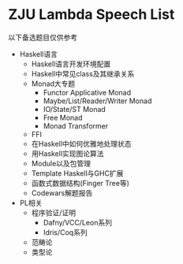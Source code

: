 # ZJU Lambda Speech List
以下备选题目仅供参考
* Haskell语言
    * Haskell语言开发环境配置
    * Haskell中常见class及其继承关系
    * Monad大专题
        * Functor Applicative Monad
        * Maybe/List/Reader/Writer Monad
        * IO/State/ST Monad
        * Free Monad
        * Monad Transformer
    * FFI
    * 在Haskell中如何优雅地处理状态
    * 用Haskell实现图论算法
    * Module以及包管理
    * Template Haskell与GHC扩展
    * 函数式数据结构(Finger Tree等)
    * Codewars解题报告
* PL相关
    * 程序验证/证明
        * Dafny/VCC/Leon系列
        * Idris/Coq系列
    * 范畴论
    * 类型论